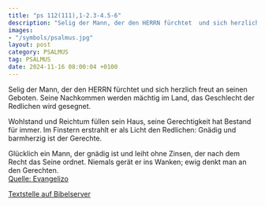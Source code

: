 ```yaml
---
title: "ps 112(111),1-2.3-4.5-6"
description: "Selig der Mann, der den HERRN fürchtet  und sich herzlich freut an seinen Geboten. Seine Nachkommen werden mächtig im Land,  das Geschlecht der Redlichen wird gesegnet.  Wohlstand und Reichtum füllen sein Haus,  seine Gerechtigkeit hat Bestand für immer. Im Finstern erstrahlt ...."
images:
- "/symbols/psalmus.jpg"
layout: post
category: PSALMUS
tag: PSALMUS
date: 2024-11-16 08:00:04 +0100
---
```

Selig der Mann, der den HERRN fürchtet 
und sich herzlich freut an seinen Geboten.
Seine Nachkommen werden mächtig im Land, 
das Geschlecht der Redlichen wird gesegnet.

Wohlstand und Reichtum füllen sein Haus, 
seine Gerechtigkeit hat Bestand für immer.
Im Finstern erstrahlt er als Licht den Redlichen: 
Gnädig und barmherzig ist der Gerechte.<!--more-->

Glücklich ein Mann, der gnädig ist und leiht ohne Zinsen, 
der nach dem Recht das Seine ordnet.
Niemals gerät er ins Wanken; 
ewig denkt man an den Gerechten.<br>
[Quelle: Evangelizo](https://evangeliumtagfuertag.org/DE/gospel)

[Textstelle auf Bibelserver](https://www.bibleserver.com/EU/ps112(111),1-2.3-4.5-6)
